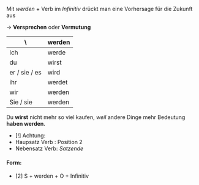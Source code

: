 Mit _werden_ + Verb im *Infinitiv* drückt man eine Vorhersage für die Zukunft aus

-> **Versprechen** oder **Vermutung**

| \             | **werden** |
| ------------- | ---------- |
| ich           | werde      |
| du            | wirst      |
| er / sie / es | wird       |
| ihr           | werdet     |
| wir           | werden     |
| Sie / sie     | werden     |


Du **wirst** nicht mehr so viel kaufen, *weil* andere Dinge mehr Bedeutung **haben werden**.

- [!] Achtung:
- Haupsatz Verb : Position 2
- Nebensatz Verb: *Satzende*

#### Form:
- [2] S + werden + O + Infinitiv


